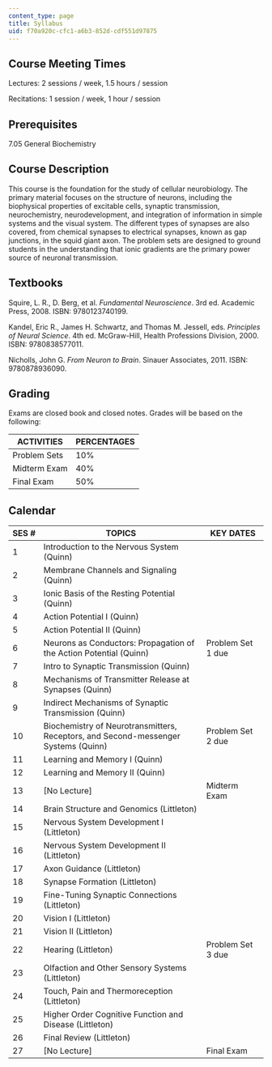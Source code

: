```yaml
---
content_type: page
title: Syllabus
uid: f70a920c-cfc1-a6b3-852d-cdf551d97875
---
```


Course Meeting Times
--------------------

Lectures: 2 sessions / week, 1.5 hours / session

Recitations: 1 session / week, 1 hour / session

Prerequisites
-------------

7.05 General Biochemistry

Course Description
------------------

This course is the foundation for the study of cellular neurobiology. The primary material focuses on the structure of neurons, including the biophysical properties of excitable cells, synaptic transmission, neurochemistry, neurodevelopment, and integration of information in simple systems and the visual system. The different types of synapses are also covered, from chemical synapses to electrical synapses, known as gap junctions, in the squid giant axon. The problem sets are designed to ground students in the understanding that ionic gradients are the primary power source of neuronal transmission.

Textbooks
---------

Squire, L. R., D. Berg, et al. _Fundamental Neuroscience_. 3rd ed. Academic Press, 2008. ISBN: 9780123740199.

Kandel, Eric R., James H. Schwartz, and Thomas M. Jessell, eds. _Principles of Neural Science_. 4th ed. McGraw-Hill, Health Professions Division, 2000. ISBN: 9780838577011.

Nicholls, John G. _From Neuron to Brain_. Sinauer Associates, 2011. ISBN: 9780878936090.

Grading
-------

Exams are closed book and closed notes. Grades will be based on the following:

| ACTIVITIES | PERCENTAGES |
| --- | --- |
| Problem Sets | 10% |
| Midterm Exam | 40% |
| Final Exam | 50% 

Calendar
--------

| SES # | TOPICS | KEY DATES |
| --- | --- | --- |
| 1 | Introduction to the Nervous System (Quinn) | &nbsp; |
| 2 | Membrane Channels and Signaling (Quinn) | &nbsp; |
| 3 | Ionic Basis of the Resting Potential (Quinn) | &nbsp; |
| 4 | Action Potential I (Quinn) | &nbsp; |
| 5 | Action Potential II (Quinn) | &nbsp; |
| 6 | Neurons as Conductors: Propagation of the Action Potential (Quinn) | Problem Set 1 due |
| 7 | Intro to Synaptic Transmission (Quinn) | &nbsp; |
| 8 | Mechanisms of Transmitter Release at Synapses (Quinn) | &nbsp; |
| 9 | Indirect Mechanisms of Synaptic Transmission (Quinn) | &nbsp; |
| 10 | Biochemistry of Neurotransmitters, Receptors, and Second-messenger Systems (Quinn) | Problem Set 2 due |
| 11 | Learning and Memory I (Quinn) | &nbsp; |
| 12 | Learning and Memory II (Quinn) | &nbsp; |
| 13 | \[No Lecture\] | Midterm Exam |
| 14 | Brain Structure and Genomics (Littleton) | &nbsp; |
| 15 | Nervous System Development I (Littleton) | &nbsp; |
| 16 | Nervous System Development II (Littleton) | &nbsp; |
| 17 | Axon Guidance (Littleton) | &nbsp; |
| 18 | Synapse Formation (Littleton) | &nbsp; |
| 19 | Fine-Tuning Synaptic Connections (Littleton) | &nbsp; |
| 20 | Vision I (Littleton) | &nbsp; |
| 21 | Vision II (Littleton) | &nbsp; |
| 22 | Hearing (Littleton) | Problem Set 3 due |
| 23 | Olfaction and Other Sensory Systems (Littleton) | &nbsp; |
| 24 | Touch, Pain and Thermoreception (Littleton) | &nbsp; |
| 25 | Higher Order Cognitive Function and Disease (Littleton) | &nbsp; |
| 26 | Final Review (Littleton) | &nbsp; |
| 27 | \[No Lecture\] | Final Exam